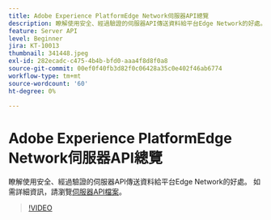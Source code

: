 ```yaml
---
title: Adobe Experience PlatformEdge Network伺服器API總覽
description: 瞭解使用安全、經過驗證的伺服器API傳送資料給平台Edge Network的好處。
feature: Server API
level: Beginner
jira: KT-10013
thumbnail: 341448.jpeg
exl-id: 282ecadc-c475-4b4b-bfd0-aaa4f8d8f0a8
source-git-commit: 00ef0f40fb3d82f0c06428a35c0e402f46ab6774
workflow-type: tm+mt
source-wordcount: '60'
ht-degree: 0%

---
```


# Adobe Experience PlatformEdge Network伺服器API總覽

瞭解使用安全、經過驗證的伺服器API傳送資料給平台Edge Network的好處。 如需詳細資訊，請瀏覽[伺服器API檔案](https://experienceleague.adobe.com/docs/experience-platform/edge-network-server-api/overview.html)。

>[!VIDEO](https://video.tv.adobe.com/v/341448?learn=on)
